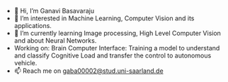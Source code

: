 - 👋 Hi, I’m Ganavi Basavaraju
- 👀 I’m interested in Machine Learning, Computer Vision and its applications.
- 🌱 I’m currently learning Image processing, High Level Computer Vision and about Neural Networks.
- Working on: Brain Computer Interface: Training a model to understand and classify Cognitive Load and transfer the control to autonomous vehicle.
- 📫 Reach me on gaba00002@stud.uni-saarland.de

<!---
GBasavaraju/GBasavaraju is a ✨ special ✨ repository because its `README.md` (this file) appears on your GitHub profile.
You can click the Preview link to take a look at your changes.
--->
